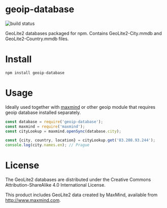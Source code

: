 # geoip-database
![build status](https://travis-ci.org/jsedlacek/geoip-database.svg?branch=master)

GeoLite2 databases packaged for npm. Contains GeoLite2-City.mmdb and GeoLite2-Country.mmdb files.

# Install

```
npm install geoip-database
```

# Usage

Ideally used together with [maxmind](https://github.com/runk/node-maxmind) or other geoip module that requires geoip database installed separately.

```js
const database = require('geoip-database');
const maxmind = require('maxmind');
const cityLookup = maxmind.openSync(database.city);

const {city, country, location} = cityLookup.get('83.208.93.244');
console.log(city.names.en); // Prague
```

# License

The GeoLite2 databases are distributed under the Creative Commons Attribution-ShareAlike 4.0 International License.

This product includes GeoLite2 data created by MaxMind, available from http://www.maxmind.com.
